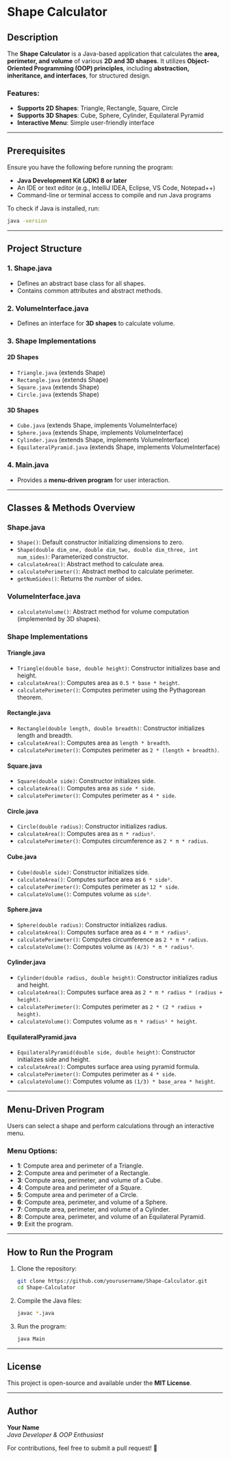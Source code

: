# Shape Calculator

## Description

The **Shape Calculator** is a Java-based application that calculates the **area, perimeter, and volume** of various **2D and 3D shapes**. It utilizes **Object-Oriented Programming (OOP) principles**, including **abstraction, inheritance, and interfaces**, for structured design.

### Features:
- **Supports 2D Shapes**: Triangle, Rectangle, Square, Circle
- **Supports 3D Shapes**: Cube, Sphere, Cylinder, Equilateral Pyramid
- **Interactive Menu**: Simple user-friendly interface

---

## Prerequisites

Ensure you have the following before running the program:
- **Java Development Kit (JDK) 8 or later**
- An IDE or text editor (e.g., IntelliJ IDEA, Eclipse, VS Code, Notepad++)
- Command-line or terminal access to compile and run Java programs

To check if Java is installed, run:
```sh
java -version
```

---

## Project Structure

### **1. Shape.java**
- Defines an abstract base class for all shapes.
- Contains common attributes and abstract methods.

### **2. VolumeInterface.java**
- Defines an interface for **3D shapes** to calculate volume.

### **3. Shape Implementations**
#### **2D Shapes**
- `Triangle.java` (extends Shape)
- `Rectangle.java` (extends Shape)
- `Square.java` (extends Shape)
- `Circle.java` (extends Shape)

#### **3D Shapes**
- `Cube.java` (extends Shape, implements VolumeInterface)
- `Sphere.java` (extends Shape, implements VolumeInterface)
- `Cylinder.java` (extends Shape, implements VolumeInterface)
- `EquilateralPyramid.java` (extends Shape, implements VolumeInterface)

### **4. Main.java**
- Provides a **menu-driven program** for user interaction.

---

## Classes & Methods Overview

### **Shape.java**
- `Shape()`: Default constructor initializing dimensions to zero.
- `Shape(double dim_one, double dim_two, double dim_three, int num_sides)`: Parameterized constructor.
- `calculateArea()`: Abstract method to calculate area.
- `calculatePerimeter()`: Abstract method to calculate perimeter.
- `getNumSides()`: Returns the number of sides.

### **VolumeInterface.java**
- `calculateVolume()`: Abstract method for volume computation (implemented by 3D shapes).

### **Shape Implementations**
#### **Triangle.java**
- `Triangle(double base, double height)`: Constructor initializes base and height.
- `calculateArea()`: Computes area as `0.5 * base * height`.
- `calculatePerimeter()`: Computes perimeter using the Pythagorean theorem.

#### **Rectangle.java**
- `Rectangle(double length, double breadth)`: Constructor initializes length and breadth.
- `calculateArea()`: Computes area as `length * breadth`.
- `calculatePerimeter()`: Computes perimeter as `2 * (length + breadth)`.

#### **Square.java**
- `Square(double side)`: Constructor initializes side.
- `calculateArea()`: Computes area as `side * side`.
- `calculatePerimeter()`: Computes perimeter as `4 * side`.

#### **Circle.java**
- `Circle(double radius)`: Constructor initializes radius.
- `calculateArea()`: Computes area as `π * radius²`.
- `calculatePerimeter()`: Computes circumference as `2 * π * radius`.

#### **Cube.java**
- `Cube(double side)`: Constructor initializes side.
- `calculateArea()`: Computes surface area as `6 * side²`.
- `calculatePerimeter()`: Computes perimeter as `12 * side`.
- `calculateVolume()`: Computes volume as `side³`.

#### **Sphere.java**
- `Sphere(double radius)`: Constructor initializes radius.
- `calculateArea()`: Computes surface area as `4 * π * radius²`.
- `calculatePerimeter()`: Computes circumference as `2 * π * radius`.
- `calculateVolume()`: Computes volume as `(4/3) * π * radius³`.

#### **Cylinder.java**
- `Cylinder(double radius, double height)`: Constructor initializes radius and height.
- `calculateArea()`: Computes surface area as `2 * π * radius * (radius + height)`.
- `calculatePerimeter()`: Computes perimeter as `2 * (2 * radius + height)`.
- `calculateVolume()`: Computes volume as `π * radius² * height`.

#### **EquilateralPyramid.java**
- `EquilateralPyramid(double side, double height)`: Constructor initializes side and height.
- `calculateArea()`: Computes surface area using pyramid formula.
- `calculatePerimeter()`: Computes perimeter as `4 * side`.
- `calculateVolume()`: Computes volume as `(1/3) * base_area * height`.

---

## Menu-Driven Program

Users can select a shape and perform calculations through an interactive menu.

### **Menu Options:**
- **1**: Compute area and perimeter of a Triangle.
- **2**: Compute area and perimeter of a Rectangle.
- **3**: Compute area, perimeter, and volume of a Cube.
- **4**: Compute area and perimeter of a Square.
- **5**: Compute area and perimeter of a Circle.
- **6**: Compute area, perimeter, and volume of a Sphere.
- **7**: Compute area, perimeter, and volume of a Cylinder.
- **8**: Compute area, perimeter, and volume of an Equilateral Pyramid.
- **9**: Exit the program.

---

## How to Run the Program

1. Clone the repository:
   ```sh
   git clone https://github.com/yourusername/Shape-Calculator.git
   cd Shape-Calculator
   ```
2. Compile the Java files:
   ```sh
   javac *.java
   ```
3. Run the program:
   ```sh
   java Main
   ```

---

## License
This project is open-source and available under the **MIT License**.

---

## Author
**Your Name**  
*Java Developer & OOP Enthusiast*

For contributions, feel free to submit a pull request! 🚀

